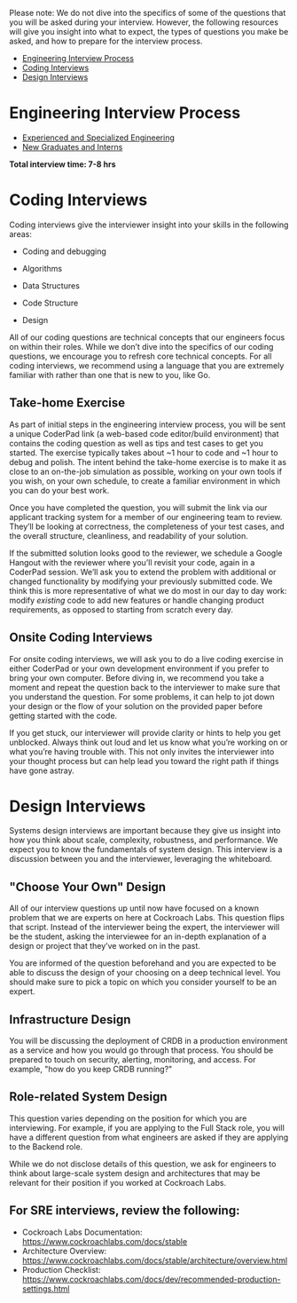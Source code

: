 Please note: We do not dive into the specifics of some of the questions that you will be asked during your interview. However, the following resources will give you insight into what to expect, the types of questions you make be asked, and how to prepare for the interview process.

- [Engineering Interview Process](#engineering-interview-process)
- [Coding Interviews](#coding-interviews)
- [Design Interviews](#design-interviews)

# Engineering Interview Process

- [Experienced and Specialized Engineering](/subsections/ExperiencedEng.md)
- [New Graduates and Interns](UniversityEng.md)

**Total interview time: 7-8 hrs**

# Coding Interviews

Coding interviews give the interviewer insight into your skills in the following areas:

- Coding and debugging

- Algorithms

- Data Structures

- Code Structure

- Design


All of our coding questions are technical concepts that our engineers focus on within their roles. While we don’t dive into the specifics of our coding questions, we encourage you to refresh core technical concepts. For all coding interviews, we recommend using a language that you are extremely familiar with rather than one that is new to you, like Go. 

## Take-home Exercise

As part of initial steps in the engineering interview process, you will be sent a unique CoderPad link (a web-based code editor/build environment) that contains the coding question as well as tips and test cases to get you started. The exercise typically takes about ~1 hour to code and ~1 hour to debug and polish. The intent behind the take-home exercise is to make it as close to an on-the-job simulation as possible, working on your own tools if you wish, on your own schedule, to create a familiar environment in which you can do your best work.

Once you have completed the question, you will submit the link via our applicant tracking system for a member of our engineering team to review. They’ll be looking at correctness, the completeness of your test cases, and the overall structure, cleanliness, and readability of your solution.

If the submitted solution looks good to the reviewer, we schedule a Google Hangout with the reviewer where you’ll revisit your code, again in a CoderPad session.  We’ll ask you to extend the problem with additional or changed functionality by modifying your previously submitted code. We think this is more representative of what we do most in our day to day work: modify *existing* code to add new features or handle changing product requirements, as opposed to starting from scratch every day.

## Onsite Coding Interviews

For onsite coding interviews, we will ask you to do a live coding exercise in either CoderPad or your own development environment if you prefer to bring your own computer.  Before diving in, we recommend you take a moment and repeat the question back to the interviewer to make sure that you understand the question. For some problems, it can help to jot down your design or the flow of your solution on the provided paper before getting started with the code. 

If you get stuck, our interviewer will provide clarity or hints to help you get unblocked. Always think out loud and let us know what you’re working on or what you’re having trouble with. This not only invites the interviewer into your thought process but can help lead you toward the right path if things have gone astray.

# Design Interviews

Systems design interviews are important because they give us insight into how you think about scale, complexity, robustness, and performance. We expect you to know the fundamentals of system design. This interview is a discussion between you and the interviewer, leveraging the whiteboard. 

## "Choose Your Own" Design

All of our interview questions up until now have focused on a known problem that we are experts on here at Cockroach Labs. This question flips that script. Instead of the interviewer being the expert, the interviewer will be the student, asking the interviewee for an in-depth explanation of a design or project that they’ve worked on in the past. 

You are informed of the question beforehand and you are expected to be able to discuss the design of your choosing on a deep technical level. You should make sure to pick a topic on which you consider yourself to be an expert. 

## Infrastructure Design 

You will be discussing the deployment of CRDB in a production environment as a service and how you would go through that process. You should be prepared to touch on security, alerting, monitoring, and access. For example, "how do you keep CRDB running?"

## Role-related System Design 

This question varies depending on the position for which you are interviewing. For example, if you are applying to the Full Stack role, you will have a different question from what engineers are asked if they are applying to the Backend role. 

While we do not disclose details of this question, we ask for engineers to think about large-scale system design and architectures that may be relevant for their position if you worked at Cockroach Labs. 

## For SRE interviews, review the following:
- Cockroach Labs Documentation: https://www.cockroachlabs.com/docs/stable
- Architecture Overview: https://www.cockroachlabs.com/docs/stable/architecture/overview.html
- Production Checklist: https://www.cockroachlabs.com/docs/dev/recommended-production-settings.html
